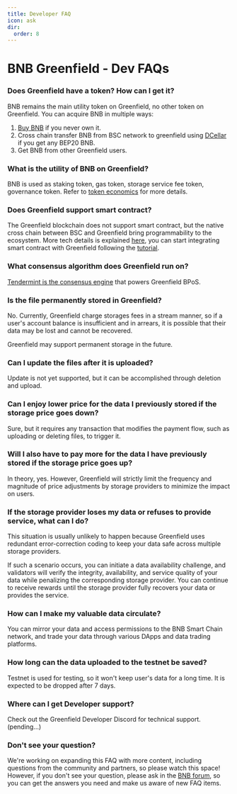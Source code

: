 ```yaml
---
title: Developer FAQ
icon: ask
dir:
  order: 8
---
```


# BNB Greenfield - Dev FAQs

### Does Greenfield have a token? How can I get it?
BNB remains the main utility token on Greenfield, no other token on Greenfield.
You can acquire BNB in multiple ways:
1. [Buy BNB](https://www.binance.com/en/how-to-buy/bnb) if you never own it.
2. Cross chain transfer BNB from BSC network to greenfield using [DCellar](https://pending_domain_name) if you get any BEP20 BNB.
3. Get BNB from other Greenfield users.

### What is the utility of BNB on Greenfield?
BNB is used as staking token, gas token, storage service fee token, governance token. Refer to [token economics](../guide/introduction/token-economics.md)
for more details.

### Does Greenfield support smart contract? 
The Greenfield blockchain does not support smart contract, but the native cross chain between BSC and Greenfield bring
programmability to the ecosystem. More tech details is explained [here](../guide/concept/programmability.md), you can start integrating
smart contract with Greenfield following the [tutorial](../guide/dapp/quick-start.md).

### What consensus algorithm does Greenfield run on?
[Tendermint is the consensus engine](https://blog.cosmos.network/tendermint-explained-bringing-bft-based-pos-to-the-public-blockchain-domain-f22e274a0fdb) that powers Greenfield BPoS.


### Is the file permanently stored in Greenfield?
No. Currently, Greenfield charge storages fees in a stream manner, so if a user's account balance is insufficient and in arrears, 
it is possible that their data may be lost and cannot be recovered.

Greenfield may support permanent storage in the future.

### Can I update the files after it is uploaded?
Update is not yet supported, but it can be accomplished through deletion and upload.

### Can I enjoy lower price for the data I previously stored if the storage price goes down?
Sure, but it requires any transaction that modifies the payment flow, such as uploading or deleting files, to trigger it.

### Will I also have to pay more for the data I have previously stored if the storage price goes up?
In theory, yes. However, Greenfield will strictly limit the frequency and magnitude of price adjustments by storage providers to minimize the impact on users.


### If the storage provider loses my data or refuses to provide service, what can I do?
This situation is usually unlikely to happen because Greenfield uses redundant error-correction coding to keep 
your data safe across multiple storage providers.

If such a scenario occurs, you can initiate a data availability challenge, and validators will verify the integrity, 
availability, and service quality of your data while penalizing the corresponding storage provider. 
You can continue to receive rewards until the storage provider fully recovers your data or provides the service.

### How can I make my valuable data circulate?
You can mirror your data and access permissions to the BNB Smart Chain network, 
and trade your data through various DApps and data trading platforms.

### How long can the data uploaded to the testnet be saved?
Testnet is used for testing, so it won't keep user's data for a long time. It is expected to be dropped after 7 days.

### Where can I get Developer support?
Check out the Greenfield Developer Discord for technical support. (pending...)

### Don't see your question? 
We're working on expanding this FAQ with more content, including questions from the community and partners, so please watch this space! However, if you don't see your question, please ask in the [BNB forum](https://forum.bnbchain.org/), so you can get the answers you need and make us aware of new FAQ items.
